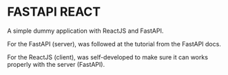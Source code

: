 # FASTAPI REACT

A simple dummy application with ReactJS and FastAPI. 

For the FastAPI (server), was followed at the tutorial from the FastAPI docs.

For the ReactJS (client), was self-developed to make sure it can works properly with the server (FastAPI).